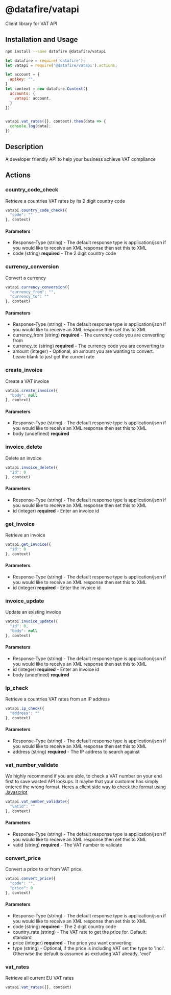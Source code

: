 # @datafire/vatapi

Client library for VAT API

## Installation and Usage
```bash
npm install --save datafire @datafire/vatapi
```

```js
let datafire = require('datafire');
let vatapi = require('@datafire/vatapi').actions;

let account = {
  apikey: "",
}
let context = new datafire.Context({
  accounts: {
    vatapi: account,
  }
})


vatapi.vat_rates({}, context).then(data => {
  console.log(data);
})
```

## Description
A developer friendly API to help your business achieve VAT compliance

## Actions
### country_code_check
Retrieve a countries VAT rates by its 2 digit country code


```js
vatapi.country_code_check({
  "code": ""
}, context)
```

#### Parameters
* Response-Type (string) - The default response type is application/json if you would like to receive an XML response then set this to XML
* code (string) **required** - The 2 digit country code

### currency_conversion
Convert a currency


```js
vatapi.currency_conversion({
  "currency_from": "",
  "currency_to": ""
}, context)
```

#### Parameters
* Response-Type (string) - The default response type is application/json if you would like to receive an XML response then set this to XML
* currency_from (string) **required** - The currency code you are converting from
* currency_to (string) **required** - The currency code you are converting to
* amount (integer) - Optional, an amount you are wanting to convert. Leave blank to just get the current rate

### create_invoice
Create a VAT invoice


```js
vatapi.create_invoice({
  "body": null
}, context)
```

#### Parameters
* Response-Type (string) - The default response type is application/json if you would like to receive an XML response then set this to XML
* body (undefined) **required**

### invoice_delete
Delete an invoice


```js
vatapi.invoice_delete({
  "id": 0
}, context)
```

#### Parameters
* Response-Type (string) - The default response type is application/json if you would like to receive an XML response then set this to XML
* id (integer) **required** - Enter an invoice id

### get_invoice
Retrieve an invoice


```js
vatapi.get_invoice({
  "id": 0
}, context)
```

#### Parameters
* Response-Type (string) - The default response type is application/json if you would like to receive an XML response then set this to XML
* id (integer) **required** - Enter the invoice id

### invoice_update
Update an existing invoice


```js
vatapi.invoice_update({
  "id": 0,
  "body": null
}, context)
```

#### Parameters
* Response-Type (string) - The default response type is application/json if you would like to receive an XML response then set this to XML
* id (integer) **required** - Enter an invoice id
* body (undefined) **required**

### ip_check
Retrieve a countries VAT rates from an IP address


```js
vatapi.ip_check({
  "address": ""
}, context)
```

#### Parameters
* Response-Type (string) - The default response type is application/json if you would like to receive an XML response then set this to XML
* address (string) **required** - The IP address to search against

### vat_number_validate
<p>We highly recommend if you are able, to check a VAT number on your end first to save wasted API lookups. It maybe that your customer has simply entered the wrong format. <a href='http://www.braemoor.co.uk/software/vat.shtml' target='_blank'>Heres a client side way to check the format using Javascript</a></p>


```js
vatapi.vat_number_validate({
  "vatid": ""
}, context)
```

#### Parameters
* Response-Type (string) - The default response type is application/json if you would like to receive an XML response then set this to XML
* vatid (string) **required** - The VAT number to validate

### convert_price
Convert a price to or from VAT price.


```js
vatapi.convert_price({
  "code": "",
  "price": 0
}, context)
```

#### Parameters
* Response-Type (string) - The default response type is application/json if you would like to receive an XML response then set this to XML
* code (string) **required** - The 2 digit country code
* country_rate (string) - The VAT rate to get the price for. Default: standard
* price (integer) **required** - The price you want converting
* type (string) - Optional, if the price is including VAT set the type to 'incl'. Otherwise the default is assumed as excluding VAT already, 'excl'

### vat_rates
Retrieve all current EU VAT rates


```js
vatapi.vat_rates({}, context)
```


